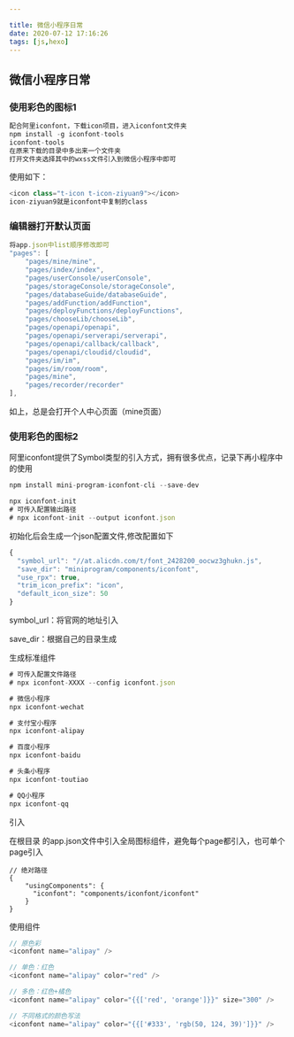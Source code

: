 ```yaml
---

title: 微信小程序日常
date: 2020-07-12 17:16:26
tags: [js,hexo]
---
```


<meta name="referrer" content="no-referrer"/>

## 微信小程序日常

### 使用彩色的图标1

```js
配合阿里iconfont，下载icon项目，进入iconfont文件夹
npm install -g iconfont-tools
iconfont-tools
在原来下载的目录中多出来一个文件夹
打开文件夹选择其中的wxss文件引入到微信小程序中即可
```

使用如下：

```js
<icon class="t-icon t-icon-ziyuan9"></icon>
icon-ziyuan9就是iconfont中复制的class
```

### 编辑器打开默认页面

```js
将app.json中list顺序修改即可
"pages": [
    "pages/mine/mine",
    "pages/index/index",
    "pages/userConsole/userConsole",
    "pages/storageConsole/storageConsole",
    "pages/databaseGuide/databaseGuide",
    "pages/addFunction/addFunction",
    "pages/deployFunctions/deployFunctions",
    "pages/chooseLib/chooseLib",
    "pages/openapi/openapi",
    "pages/openapi/serverapi/serverapi",
    "pages/openapi/callback/callback",
    "pages/openapi/cloudid/cloudid",
    "pages/im/im",
    "pages/im/room/room",
    "pages/mine",
    "pages/recorder/recorder"
],
```

如上，总是会打开个人中心页面（mine页面）

### 使用彩色的图标2

阿里iconfont提供了Symbol类型的引入方式，拥有很多优点，记录下再小程序中的使用

```js
npm install mini-program-iconfont-cli --save-dev

npx iconfont-init
# 可传入配置输出路径
# npx iconfont-init --output iconfont.json
```

初始化后会生成一个json配置文件,修改配置如下

```js
{
  "symbol_url": "//at.alicdn.com/t/font_2428200_oocwz3ghukn.js",
  "save_dir": "miniprogram/components/iconfont",
  "use_rpx": true,
  "trim_icon_prefix": "icon",
  "default_icon_size": 50
}
```

symbol_url：将官网的地址引入

save_dir：根据自己的目录生成

生成标准组件

```js
# 可传入配置文件路径
# npx iconfont-XXXX --config iconfont.json

# 微信小程序
npx iconfont-wechat

# 支付宝小程序
npx iconfont-alipay

# 百度小程序
npx iconfont-baidu

# 头条小程序
npx iconfont-toutiao

# QQ小程序
npx iconfont-qq
```

引入

在根目录 的app.json文件中引入全局图标组件，避免每个page都引入，也可单个page引入

```
// 绝对路径
{
    "usingComponents": {
      "iconfont": "components/iconfont/iconfont"
    }
}
```

使用组件

```js
// 原色彩
<iconfont name="alipay" />

// 单色：红色
<iconfont name="alipay" color="red" />

// 多色：红色+橘色
<iconfont name="alipay" color="{{['red', 'orange']}}" size="300" />

// 不同格式的颜色写法
<iconfont name="alipay" color="{{['#333', 'rgb(50, 124, 39)']}}" />
```

